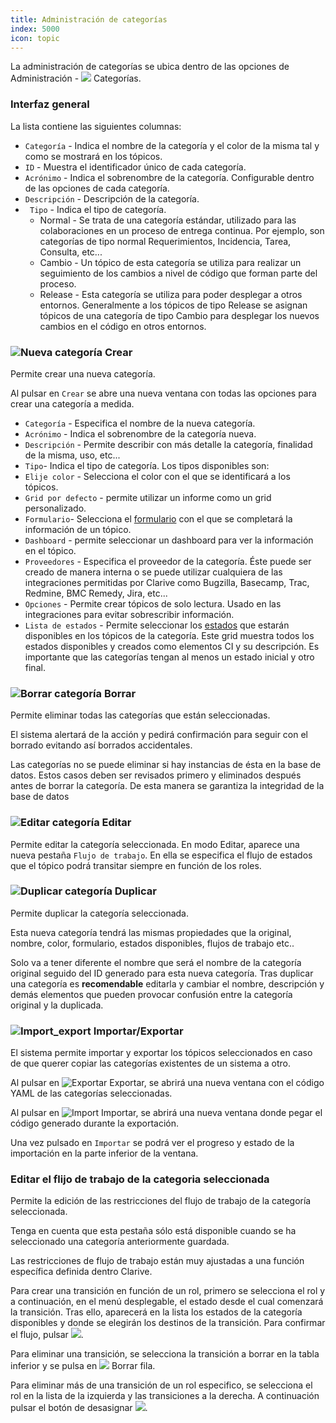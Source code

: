 ```yaml
---
title: Administración de categorías
index: 5000
icon: topic
---
```


La administración de categorías se ubica dentro de las opciones de Administración - <img src="/static/images/icons/topic.svg" /> Categorías.

### Interfaz general

La lista contiene las siguientes columnas:

- `Categoría` - Indica el nombre de la categoría y el color de la misma tal y como se mostrará en los tópicos.
- `ID` - Muestra el identificador único de cada categoría.
- `Acrónimo` - Indica el sobrenombre de la categoría. Configurable dentro de las opciones de cada categoría.
- `Descripción` - Descripción de la categoría.
- ` Tipo` - Indica el tipo de categoría.
    * Normal - Se trata de una categoría estándar, utilizado para las colaboraciones en un proceso de entrega continua. Por ejemplo, son categorías de tipo normal Requerimientos, Incidencia, Tarea, Consulta, etc...
    * Cambio - Un tópico de esta categoría se utiliza para realizar un seguimiento de los cambios a nivel de código que forman parte del proceso.
    * Release - Esta categoría se utiliza para poder desplegar a otros entornos. Generalmente a los tópicos de tipo Release se asignan tópicos de una categoría de tipo Cambio para desplegar los nuevos cambios en el código en otros entornos.

### <img src = "/static/images/icons/add.svg" alt='Nueva categoría' /> Crear

Permite crear una nueva categoría.

Al pulsar en `Crear` se abre una nueva ventana con todas las opciones para crear una categoría a medida.

- `Categoría` - Especifica el nombre de la nueva categoría.
- `Acrónimo` - Indica el sobrenombre de la categoría nueva.
- `Descripción` - Permite describir con más detalle la categoría, finalidad de la misma, uso, etc...
- `Tipo`- Indica el tipo de categoría. Los tipos disponibles son:
- `Elije color` - Selecciona el color con el que se identificará a los tópicos.
- `Grid por defecto` - permite utilizar un informe como un grid personalizado.
- `Formulario`- Selecciona el [formulario](rules/rule-concepts) con el que se completará la información de un tópico.
- `Dashboard` - permite seleccionar un dashboard para ver la información en el tópico.
- `Proveedores` - Especifica el proveedor de la categoría. Éste puede ser creado de manera interna o se puede utilizar cualquiera de las integraciones permitidas por Clarive como Bugzilla, Basecamp, Trac, Redmine, BMC Remedy, Jira, etc...
- `Opciones` - Permite crear tópicos de solo lectura. Usado en las integraciones para evitar sobrescribir información.
- `Lista de estados` - Permite seleccionar los [estados](admin/status) que estarán disponibles en los tópicos de la categoría. Este grid muestra todos los estados disponibles y creados como elementos CI y su descripción. Es importante que las categorías tengan al menos un estado inicial y otro final.


### <img src = "/static/images/icons/delete.svg" alt='Borrar categoría' /> Borrar

Permite eliminar todas las categorías que están seleccionadas.

El sistema alertará de la acción y pedirá confirmación para seguir con el borrado evitando así borrados accidentales.

Las categorías no se puede eliminar si hay instancias de ésta en la base de datos. Estos casos deben ser revisados primero y eliminados después antes de borrar la categoría. De esta manera se garantiza la integridad de la base de datos

### <img src = "/static/images/icons/edit.svg" alt='Editar categoría' /> Editar

Permite editar la categoría seleccionada. En modo Editar, aparece una nueva pestaña `Flujo de trabajo`. En ella se especifica el flujo de estados que el tópico podrá transitar siempre en función de los roles.


### <img src = "/static/images/icons/copy.svg" alt='Duplicar categoría' /> Duplicar
Permite duplicar la categoría seleccionada.

Esta nueva categoría tendrá las mismas propiedades que la original, nombre, color, formulario, estados disponibles, flujos de trabajo etc..

Solo va a tener diferente el nombre que será el nombre de la categoría original seguido del ID generado para esta nueva categoría. Tras duplicar una categoría es **recomendable** editarla y cambiar el nombre, descripción y demás elementos que pueden provocar confusión entre la categoría original y la duplicada.

### <img src = "/static/images/icons/wrench.svg" alt='Import_export' /> Importar/Exportar

El sistema permite importar y exportar los tópicos seleccionados en caso de que querer copiar las categorías existentes de un sistema a otro.

Al pulsar en  <img src = "/static/images/icons/export.svg" alt='Exportar' /> Exportar, se abrirá una nueva ventana con el código YAML de las categorías seleccionadas.

Al pulsar en <img src = "/static/images/icons/import.svg" alt='Import' /> Importar, se abrirá una nueva ventana donde pegar el código generado durante la exportación.

Una vez pulsado en `Importar` se podrá ver el progreso y estado de la importación en la parte inferior de la ventana.


### Editar el flijo de trabajo de la categoria seleccionada

Permite la edición de las restricciones del flujo de trabajo de la categoría seleccionada.

Tenga en cuenta que esta pestaña sólo está disponible cuando se ha seleccionado una categoría anteriormente guardada.

Las restricciones de flujo de trabajo están muy ajustadas a una función específica definida dentro Clarive.

Para crear una transición en función de un rol, primero se selecciona el rol y a continuación, en el menú desplegable, el estado desde el cual comenzará la transición. Tras ello, aparecerá en la lista los estados de la categoría disponibles y donde se elegirán los destinos de la transición. Para confirmar el flujo, pulsar <img src = "/static/images/icons/down.svg"/>.

Para eliminar una transición, se selecciona la transición a borrar en la tabla inferior y se pulsa en <img src = "/static/images/icons/delete.svg"/> Borrar fila.

Para eliminar más de una transición de un rol especifico, se selecciona el rol en la lista de la izquierda y las transiciones a la derecha. A continuación pulsar el botón de desasignar <img src = "/static/images/icons/clear-all.svg"/>.


